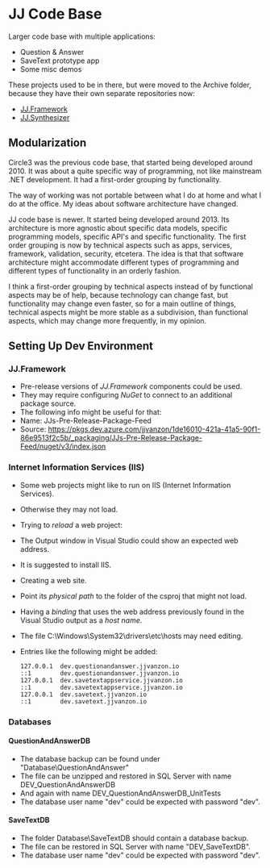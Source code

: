 JJ Code Base
============

Larger code base with multiple applications:

- Question & Answer
- SaveText prototype app
- Some misc demos

These projects used to be in there, but were moved to the Archive folder, because they have their own separate repositories now:

- [JJ.Framework](https://github.com/jjvanzon/JJ.Framework)
- [JJ.Synthesizer](https://github.com/jjvanzon/JJ.Synthesizer)


Modularization
--------------

Circle3 was the previous code base, that started being developed around 2010. It was about a quite specific way of programming, not like mainstream .NET development. It had a first-order grouping by functionality.

The way of working was not portable between what I do at home and what I do at the office. My ideas about software architecture have changed.

JJ code base is newer. It started being developed around 2013. Its architecture is more agnostic about specific data models, specific programming models, specific API's and specific functionality. The first order grouping is now by technical aspects such as apps, services, framework, validation, security, etcetera. The idea is that that software architecture might accommodate different types of programming and different types of functionality in an orderly fashion.

I think a first-order grouping by technical aspects instead of by functional aspects may be of help, because technology can change fast, but functionality may change even faster, so for a main outline of things, technical aspects might be more stable as a subdivision, than functional aspects, which may change more frequently, in my opinion.


Setting Up Dev Environment
----------------------

### JJ.Framework

- Pre-release versions of *JJ.Framework* components could be used.
- They may require configuring *NuGet* to connect to an additional package source.
- The following info might be useful for that:
- Name: JJs-Pre-Release-Package-Feed
- Source: https://pkgs.dev.azure.com/jjvanzon/1de16010-421a-41a5-90f1-86e9513f2c5b/_packaging/JJs-Pre-Release-Package-Feed/nuget/v3/index.json

### Internet Information Services (IIS)

- Some web projects might like to run on IIS (Internet Information Services).
- Otherwise they may not load.
- Trying to *reload* a web project:
- The Output window in Visual Studio could show an expected web address.
- It is suggested to install IIS.
- Creating a web site.
- Point its *physical path* to the folder of the csproj that might not load.
- Having a *binding* that uses the web address previously found in the Visual Studio output as a *host name*.
- The file C:\Windows\System32\drivers\etc\hosts may need editing.
- Entries like the following might be added:

    ```
    127.0.0.1  dev.questionandanswer.jjvanzon.io
    ::1        dev.questionandanswer.jjvanzon.io
    127.0.0.1  dev.savetextappservice.jjvanzon.io
    ::1        dev.savetextappservice.jjvanzon.io
    127.0.0.1  dev.savetext.jjvanzon.io
    ::1        dev.savetext.jjvanzon.io
    ```

### Databases

#### QuestionAndAnswerDB

- The database backup can be found under "Database\QuestionAndAnswer"
- The file can be unzipped and restored in SQL Server with name DEV_QuestionAndAnswerDB
- And again with name DEV_QuestionAndAnswerDB_UnitTests
- The database user name "dev" could be expected with password "dev".

#### SaveTextDB

- The folder Database\SaveTextDB should contain a database backup.
- The file can be restored in SQL Server with name "DEV_SaveTextDB".
- The database user name "dev" could be expected with password "dev".